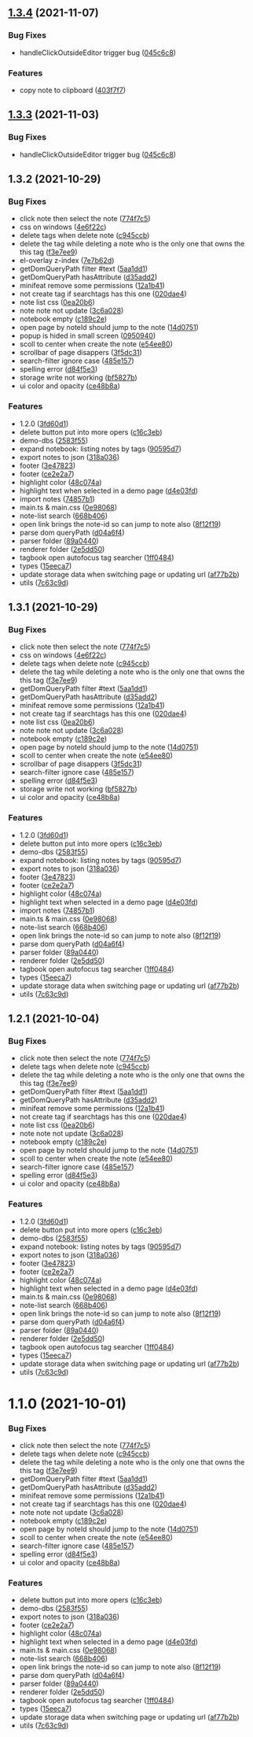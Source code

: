 ## [1.3.4](https://github.com/betterRunner/context-note/compare/v1.3.2...v1.3.4) (2021-11-07)


### Bug Fixes

* handleClickOutsideEditor trigger bug ([045c6c8](https://github.com/betterRunner/context-note/commit/045c6c8c8f352928a0156f861560d2acd10f9624))


### Features

* copy note to clipboard ([403f7f7](https://github.com/betterRunner/context-note/commit/403f7f7460f1ce9ad086ae9477cc7f2a0acb7007))



## [1.3.3](https://github.com/betterRunner/context-note/compare/v1.3.2...v1.3.3) (2021-11-03)


### Bug Fixes

* handleClickOutsideEditor trigger bug ([045c6c8](https://github.com/betterRunner/context-note/commit/045c6c8c8f352928a0156f861560d2acd10f9624))



## 1.3.2 (2021-10-29)


### Bug Fixes

* click note then select the note ([774f7c5](https://github.com/betterRunner/context-note/commit/774f7c54ce4d033be5427c2030506583011f51e5))
* css on windows ([4e6f22c](https://github.com/betterRunner/context-note/commit/4e6f22ca5cfd43f25500bf63c78d064e3bbe778e))
* delete tags when delete note ([c945ccb](https://github.com/betterRunner/context-note/commit/c945ccb132b17f988d9c14f3ad4409467c546255))
* delete the tag while deleting a note who is the only one that owns the this tag ([f3e7ee9](https://github.com/betterRunner/context-note/commit/f3e7ee95213bc7538570a0035a27c2b22fd7e9d9))
* el-overlay z-index ([7e7b62d](https://github.com/betterRunner/context-note/commit/7e7b62df0dec2d7f0e821426252e92e8a419bba1))
* getDomQueryPath filter #text ([5aa1dd1](https://github.com/betterRunner/context-note/commit/5aa1dd19f427ce30165cc02e7940fc002e030ab1))
* getDomQueryPath hasAttribute ([d35add2](https://github.com/betterRunner/context-note/commit/d35add2dd2aae54dbbce7b6d4f558d4ed804638a))
* minifeat remove some permissions ([12a1b41](https://github.com/betterRunner/context-note/commit/12a1b41c272d9c2f0baa21313f25408ece80a6eb))
* not create tag if searchtags has this one ([020dae4](https://github.com/betterRunner/context-note/commit/020dae4e8577b77a4ad82fc5b515cf947ef042af))
* note list css ([0ea20b6](https://github.com/betterRunner/context-note/commit/0ea20b67f4d5fea71cfa499964e730577d3bba33))
* note note not update ([3c6a028](https://github.com/betterRunner/context-note/commit/3c6a02844659b94d865384d6372f1d3adf5155ef))
* notebook empty ([c189c2e](https://github.com/betterRunner/context-note/commit/c189c2ec7fac94a12e9ee16bbeb803c0efd00484))
* open page by noteId should jump to the note ([14d0751](https://github.com/betterRunner/context-note/commit/14d07517f87cf569f15207b241e17ec4a044845c))
* popup is hided in small screen ([0950940](https://github.com/betterRunner/context-note/commit/0950940d7d1d668a22d1289989e03c976ff57710))
* scoll to center when create the note ([e54ee80](https://github.com/betterRunner/context-note/commit/e54ee80c97efb816fb17b630a9373d804eeba6b1))
* scrollbar of page disappers ([3f5dc31](https://github.com/betterRunner/context-note/commit/3f5dc319dc0149dbf18863ec2d66ca92ad124752))
* search-filter ignore case ([485e157](https://github.com/betterRunner/context-note/commit/485e157bffee32c1a628a4425bd5fb3417ccb722))
* spelling error ([d84f5e3](https://github.com/betterRunner/context-note/commit/d84f5e31f5f7b9f0c709c375761790e3ad5a0797))
* storage write not working ([bf5827b](https://github.com/betterRunner/context-note/commit/bf5827b56b1f5cc02ac53d37554d85b44d9500ed))
* ui color and opacity ([ce48b8a](https://github.com/betterRunner/context-note/commit/ce48b8a7691e0607209bac7f6c44830d691089f9))


### Features

* 1.2.0 ([3fd60d1](https://github.com/betterRunner/context-note/commit/3fd60d18e8fdb81549e5d41996f89f7a8845eb57))
* delete button put into more opers ([c16c3eb](https://github.com/betterRunner/context-note/commit/c16c3eb7943c8d21b99f087d3a7eb526f9bbc90f))
* demo-dbs ([2583f55](https://github.com/betterRunner/context-note/commit/2583f55a2f8c74065df5d64fb003739a0c7ca80c))
* expand notebook: listing notes by tags ([90595d7](https://github.com/betterRunner/context-note/commit/90595d79157ecdabce391b624f9937a7ae55a8b4))
* export notes to json ([318a036](https://github.com/betterRunner/context-note/commit/318a036480fc0b9e062f91f29fc6bd9b20436d9b))
* footer ([3e47823](https://github.com/betterRunner/context-note/commit/3e47823707ac723ea4e9bd196f8d4f03abc7e96f))
* footer ([ce2e2a7](https://github.com/betterRunner/context-note/commit/ce2e2a7162db8dd6a733bbf01a7d9fa3911d16a0))
* highlight color ([48c074a](https://github.com/betterRunner/context-note/commit/48c074ae906faa57deab410cbc2038dc727c7219))
* highlight text when selected in a demo page ([d4e03fd](https://github.com/betterRunner/context-note/commit/d4e03fd35c4a13b15fdc26edc51d579bbc12f7d0))
* import notes ([74857b1](https://github.com/betterRunner/context-note/commit/74857b12d45ba41cd0bb1a6db4823134a419f884))
* main.ts & main.css ([0e98068](https://github.com/betterRunner/context-note/commit/0e98068d8838f06811e8f64e3bf070a28eff4f02))
* note-list search ([668b406](https://github.com/betterRunner/context-note/commit/668b406d3fdb5d4697d4828a623021fc8bf31786))
* open link brings the note-id so can jump to note also ([8f12f19](https://github.com/betterRunner/context-note/commit/8f12f198817a15d387f3acd80c5796cfe569a818))
* parse dom queryPath ([d04a6f4](https://github.com/betterRunner/context-note/commit/d04a6f41b30aa4eaf5251ba6d1350297a42f3065))
* parser folder ([89a0440](https://github.com/betterRunner/context-note/commit/89a04403a548d762cf766ac2744d5e16de185ed1))
* renderer folder ([2e5dd50](https://github.com/betterRunner/context-note/commit/2e5dd5056596bd008e6ebe8cb12e09b7b3adabbe))
* tagbook open autofocus tag searcher ([1ff0484](https://github.com/betterRunner/context-note/commit/1ff04842204d09945847c6eebd4e3c279c3e8d50))
* types ([15eeca7](https://github.com/betterRunner/context-note/commit/15eeca76f493cfa8ea3f410f02d0a889b45912cb))
* update storage data when switching page or updating url ([af77b2b](https://github.com/betterRunner/context-note/commit/af77b2b25167831680a4daa02377c1a7b675a126))
* utils ([7c63c9d](https://github.com/betterRunner/context-note/commit/7c63c9d85ae7257a3c6bcd5f63673330c87ee683))



## 1.3.1 (2021-10-29)


### Bug Fixes

* click note then select the note ([774f7c5](https://github.com/betterRunner/context-note/commit/774f7c54ce4d033be5427c2030506583011f51e5))
* css on windows ([4e6f22c](https://github.com/betterRunner/context-note/commit/4e6f22ca5cfd43f25500bf63c78d064e3bbe778e))
* delete tags when delete note ([c945ccb](https://github.com/betterRunner/context-note/commit/c945ccb132b17f988d9c14f3ad4409467c546255))
* delete the tag while deleting a note who is the only one that owns the this tag ([f3e7ee9](https://github.com/betterRunner/context-note/commit/f3e7ee95213bc7538570a0035a27c2b22fd7e9d9))
* getDomQueryPath filter #text ([5aa1dd1](https://github.com/betterRunner/context-note/commit/5aa1dd19f427ce30165cc02e7940fc002e030ab1))
* getDomQueryPath hasAttribute ([d35add2](https://github.com/betterRunner/context-note/commit/d35add2dd2aae54dbbce7b6d4f558d4ed804638a))
* minifeat remove some permissions ([12a1b41](https://github.com/betterRunner/context-note/commit/12a1b41c272d9c2f0baa21313f25408ece80a6eb))
* not create tag if searchtags has this one ([020dae4](https://github.com/betterRunner/context-note/commit/020dae4e8577b77a4ad82fc5b515cf947ef042af))
* note list css ([0ea20b6](https://github.com/betterRunner/context-note/commit/0ea20b67f4d5fea71cfa499964e730577d3bba33))
* note note not update ([3c6a028](https://github.com/betterRunner/context-note/commit/3c6a02844659b94d865384d6372f1d3adf5155ef))
* notebook empty ([c189c2e](https://github.com/betterRunner/context-note/commit/c189c2ec7fac94a12e9ee16bbeb803c0efd00484))
* open page by noteId should jump to the note ([14d0751](https://github.com/betterRunner/context-note/commit/14d07517f87cf569f15207b241e17ec4a044845c))
* scoll to center when create the note ([e54ee80](https://github.com/betterRunner/context-note/commit/e54ee80c97efb816fb17b630a9373d804eeba6b1))
* scrollbar of page disappers ([3f5dc31](https://github.com/betterRunner/context-note/commit/3f5dc319dc0149dbf18863ec2d66ca92ad124752))
* search-filter ignore case ([485e157](https://github.com/betterRunner/context-note/commit/485e157bffee32c1a628a4425bd5fb3417ccb722))
* spelling error ([d84f5e3](https://github.com/betterRunner/context-note/commit/d84f5e31f5f7b9f0c709c375761790e3ad5a0797))
* storage write not working ([bf5827b](https://github.com/betterRunner/context-note/commit/bf5827b56b1f5cc02ac53d37554d85b44d9500ed))
* ui color and opacity ([ce48b8a](https://github.com/betterRunner/context-note/commit/ce48b8a7691e0607209bac7f6c44830d691089f9))


### Features

* 1.2.0 ([3fd60d1](https://github.com/betterRunner/context-note/commit/3fd60d18e8fdb81549e5d41996f89f7a8845eb57))
* delete button put into more opers ([c16c3eb](https://github.com/betterRunner/context-note/commit/c16c3eb7943c8d21b99f087d3a7eb526f9bbc90f))
* demo-dbs ([2583f55](https://github.com/betterRunner/context-note/commit/2583f55a2f8c74065df5d64fb003739a0c7ca80c))
* expand notebook: listing notes by tags ([90595d7](https://github.com/betterRunner/context-note/commit/90595d79157ecdabce391b624f9937a7ae55a8b4))
* export notes to json ([318a036](https://github.com/betterRunner/context-note/commit/318a036480fc0b9e062f91f29fc6bd9b20436d9b))
* footer ([3e47823](https://github.com/betterRunner/context-note/commit/3e47823707ac723ea4e9bd196f8d4f03abc7e96f))
* footer ([ce2e2a7](https://github.com/betterRunner/context-note/commit/ce2e2a7162db8dd6a733bbf01a7d9fa3911d16a0))
* highlight color ([48c074a](https://github.com/betterRunner/context-note/commit/48c074ae906faa57deab410cbc2038dc727c7219))
* highlight text when selected in a demo page ([d4e03fd](https://github.com/betterRunner/context-note/commit/d4e03fd35c4a13b15fdc26edc51d579bbc12f7d0))
* import notes ([74857b1](https://github.com/betterRunner/context-note/commit/74857b12d45ba41cd0bb1a6db4823134a419f884))
* main.ts & main.css ([0e98068](https://github.com/betterRunner/context-note/commit/0e98068d8838f06811e8f64e3bf070a28eff4f02))
* note-list search ([668b406](https://github.com/betterRunner/context-note/commit/668b406d3fdb5d4697d4828a623021fc8bf31786))
* open link brings the note-id so can jump to note also ([8f12f19](https://github.com/betterRunner/context-note/commit/8f12f198817a15d387f3acd80c5796cfe569a818))
* parse dom queryPath ([d04a6f4](https://github.com/betterRunner/context-note/commit/d04a6f41b30aa4eaf5251ba6d1350297a42f3065))
* parser folder ([89a0440](https://github.com/betterRunner/context-note/commit/89a04403a548d762cf766ac2744d5e16de185ed1))
* renderer folder ([2e5dd50](https://github.com/betterRunner/context-note/commit/2e5dd5056596bd008e6ebe8cb12e09b7b3adabbe))
* tagbook open autofocus tag searcher ([1ff0484](https://github.com/betterRunner/context-note/commit/1ff04842204d09945847c6eebd4e3c279c3e8d50))
* types ([15eeca7](https://github.com/betterRunner/context-note/commit/15eeca76f493cfa8ea3f410f02d0a889b45912cb))
* update storage data when switching page or updating url ([af77b2b](https://github.com/betterRunner/context-note/commit/af77b2b25167831680a4daa02377c1a7b675a126))
* utils ([7c63c9d](https://github.com/betterRunner/context-note/commit/7c63c9d85ae7257a3c6bcd5f63673330c87ee683))



## 1.2.1 (2021-10-04)


### Bug Fixes

* click note then select the note ([774f7c5](https://github.com/betterRunner/context-note/commit/774f7c54ce4d033be5427c2030506583011f51e5))
* delete tags when delete note ([c945ccb](https://github.com/betterRunner/context-note/commit/c945ccb132b17f988d9c14f3ad4409467c546255))
* delete the tag while deleting a note who is the only one that owns the this tag ([f3e7ee9](https://github.com/betterRunner/context-note/commit/f3e7ee95213bc7538570a0035a27c2b22fd7e9d9))
* getDomQueryPath filter #text ([5aa1dd1](https://github.com/betterRunner/context-note/commit/5aa1dd19f427ce30165cc02e7940fc002e030ab1))
* getDomQueryPath hasAttribute ([d35add2](https://github.com/betterRunner/context-note/commit/d35add2dd2aae54dbbce7b6d4f558d4ed804638a))
* minifeat remove some permissions ([12a1b41](https://github.com/betterRunner/context-note/commit/12a1b41c272d9c2f0baa21313f25408ece80a6eb))
* not create tag if searchtags has this one ([020dae4](https://github.com/betterRunner/context-note/commit/020dae4e8577b77a4ad82fc5b515cf947ef042af))
* note list css ([0ea20b6](https://github.com/betterRunner/context-note/commit/0ea20b67f4d5fea71cfa499964e730577d3bba33))
* note note not update ([3c6a028](https://github.com/betterRunner/context-note/commit/3c6a02844659b94d865384d6372f1d3adf5155ef))
* notebook empty ([c189c2e](https://github.com/betterRunner/context-note/commit/c189c2ec7fac94a12e9ee16bbeb803c0efd00484))
* open page by noteId should jump to the note ([14d0751](https://github.com/betterRunner/context-note/commit/14d07517f87cf569f15207b241e17ec4a044845c))
* scoll to center when create the note ([e54ee80](https://github.com/betterRunner/context-note/commit/e54ee80c97efb816fb17b630a9373d804eeba6b1))
* search-filter ignore case ([485e157](https://github.com/betterRunner/context-note/commit/485e157bffee32c1a628a4425bd5fb3417ccb722))
* spelling error ([d84f5e3](https://github.com/betterRunner/context-note/commit/d84f5e31f5f7b9f0c709c375761790e3ad5a0797))
* ui color and opacity ([ce48b8a](https://github.com/betterRunner/context-note/commit/ce48b8a7691e0607209bac7f6c44830d691089f9))


### Features

* 1.2.0 ([3fd60d1](https://github.com/betterRunner/context-note/commit/3fd60d18e8fdb81549e5d41996f89f7a8845eb57))
* delete button put into more opers ([c16c3eb](https://github.com/betterRunner/context-note/commit/c16c3eb7943c8d21b99f087d3a7eb526f9bbc90f))
* demo-dbs ([2583f55](https://github.com/betterRunner/context-note/commit/2583f55a2f8c74065df5d64fb003739a0c7ca80c))
* expand notebook: listing notes by tags ([90595d7](https://github.com/betterRunner/context-note/commit/90595d79157ecdabce391b624f9937a7ae55a8b4))
* export notes to json ([318a036](https://github.com/betterRunner/context-note/commit/318a036480fc0b9e062f91f29fc6bd9b20436d9b))
* footer ([3e47823](https://github.com/betterRunner/context-note/commit/3e47823707ac723ea4e9bd196f8d4f03abc7e96f))
* footer ([ce2e2a7](https://github.com/betterRunner/context-note/commit/ce2e2a7162db8dd6a733bbf01a7d9fa3911d16a0))
* highlight color ([48c074a](https://github.com/betterRunner/context-note/commit/48c074ae906faa57deab410cbc2038dc727c7219))
* highlight text when selected in a demo page ([d4e03fd](https://github.com/betterRunner/context-note/commit/d4e03fd35c4a13b15fdc26edc51d579bbc12f7d0))
* main.ts & main.css ([0e98068](https://github.com/betterRunner/context-note/commit/0e98068d8838f06811e8f64e3bf070a28eff4f02))
* note-list search ([668b406](https://github.com/betterRunner/context-note/commit/668b406d3fdb5d4697d4828a623021fc8bf31786))
* open link brings the note-id so can jump to note also ([8f12f19](https://github.com/betterRunner/context-note/commit/8f12f198817a15d387f3acd80c5796cfe569a818))
* parse dom queryPath ([d04a6f4](https://github.com/betterRunner/context-note/commit/d04a6f41b30aa4eaf5251ba6d1350297a42f3065))
* parser folder ([89a0440](https://github.com/betterRunner/context-note/commit/89a04403a548d762cf766ac2744d5e16de185ed1))
* renderer folder ([2e5dd50](https://github.com/betterRunner/context-note/commit/2e5dd5056596bd008e6ebe8cb12e09b7b3adabbe))
* tagbook open autofocus tag searcher ([1ff0484](https://github.com/betterRunner/context-note/commit/1ff04842204d09945847c6eebd4e3c279c3e8d50))
* types ([15eeca7](https://github.com/betterRunner/context-note/commit/15eeca76f493cfa8ea3f410f02d0a889b45912cb))
* update storage data when switching page or updating url ([af77b2b](https://github.com/betterRunner/context-note/commit/af77b2b25167831680a4daa02377c1a7b675a126))
* utils ([7c63c9d](https://github.com/betterRunner/context-note/commit/7c63c9d85ae7257a3c6bcd5f63673330c87ee683))



# 1.1.0 (2021-10-01)


### Bug Fixes

* click note then select the note ([774f7c5](https://github.com/betterRunner/context-note/commit/774f7c54ce4d033be5427c2030506583011f51e5))
* delete tags when delete note ([c945ccb](https://github.com/betterRunner/context-note/commit/c945ccb132b17f988d9c14f3ad4409467c546255))
* delete the tag while deleting a note who is the only one that owns the this tag ([f3e7ee9](https://github.com/betterRunner/context-note/commit/f3e7ee95213bc7538570a0035a27c2b22fd7e9d9))
* getDomQueryPath filter #text ([5aa1dd1](https://github.com/betterRunner/context-note/commit/5aa1dd19f427ce30165cc02e7940fc002e030ab1))
* getDomQueryPath hasAttribute ([d35add2](https://github.com/betterRunner/context-note/commit/d35add2dd2aae54dbbce7b6d4f558d4ed804638a))
* minifeat remove some permissions ([12a1b41](https://github.com/betterRunner/context-note/commit/12a1b41c272d9c2f0baa21313f25408ece80a6eb))
* not create tag if searchtags has this one ([020dae4](https://github.com/betterRunner/context-note/commit/020dae4e8577b77a4ad82fc5b515cf947ef042af))
* note note not update ([3c6a028](https://github.com/betterRunner/context-note/commit/3c6a02844659b94d865384d6372f1d3adf5155ef))
* notebook empty ([c189c2e](https://github.com/betterRunner/context-note/commit/c189c2ec7fac94a12e9ee16bbeb803c0efd00484))
* open page by noteId should jump to the note ([14d0751](https://github.com/betterRunner/context-note/commit/14d07517f87cf569f15207b241e17ec4a044845c))
* scoll to center when create the note ([e54ee80](https://github.com/betterRunner/context-note/commit/e54ee80c97efb816fb17b630a9373d804eeba6b1))
* search-filter ignore case ([485e157](https://github.com/betterRunner/context-note/commit/485e157bffee32c1a628a4425bd5fb3417ccb722))
* spelling error ([d84f5e3](https://github.com/betterRunner/context-note/commit/d84f5e31f5f7b9f0c709c375761790e3ad5a0797))
* ui color and opacity ([ce48b8a](https://github.com/betterRunner/context-note/commit/ce48b8a7691e0607209bac7f6c44830d691089f9))


### Features

* delete button put into more opers ([c16c3eb](https://github.com/betterRunner/context-note/commit/c16c3eb7943c8d21b99f087d3a7eb526f9bbc90f))
* demo-dbs ([2583f55](https://github.com/betterRunner/context-note/commit/2583f55a2f8c74065df5d64fb003739a0c7ca80c))
* export notes to json ([318a036](https://github.com/betterRunner/context-note/commit/318a036480fc0b9e062f91f29fc6bd9b20436d9b))
* footer ([ce2e2a7](https://github.com/betterRunner/context-note/commit/ce2e2a7162db8dd6a733bbf01a7d9fa3911d16a0))
* highlight color ([48c074a](https://github.com/betterRunner/context-note/commit/48c074ae906faa57deab410cbc2038dc727c7219))
* highlight text when selected in a demo page ([d4e03fd](https://github.com/betterRunner/context-note/commit/d4e03fd35c4a13b15fdc26edc51d579bbc12f7d0))
* main.ts & main.css ([0e98068](https://github.com/betterRunner/context-note/commit/0e98068d8838f06811e8f64e3bf070a28eff4f02))
* note-list search ([668b406](https://github.com/betterRunner/context-note/commit/668b406d3fdb5d4697d4828a623021fc8bf31786))
* open link brings the note-id so can jump to note also ([8f12f19](https://github.com/betterRunner/context-note/commit/8f12f198817a15d387f3acd80c5796cfe569a818))
* parse dom queryPath ([d04a6f4](https://github.com/betterRunner/context-note/commit/d04a6f41b30aa4eaf5251ba6d1350297a42f3065))
* parser folder ([89a0440](https://github.com/betterRunner/context-note/commit/89a04403a548d762cf766ac2744d5e16de185ed1))
* renderer folder ([2e5dd50](https://github.com/betterRunner/context-note/commit/2e5dd5056596bd008e6ebe8cb12e09b7b3adabbe))
* tagbook open autofocus tag searcher ([1ff0484](https://github.com/betterRunner/context-note/commit/1ff04842204d09945847c6eebd4e3c279c3e8d50))
* types ([15eeca7](https://github.com/betterRunner/context-note/commit/15eeca76f493cfa8ea3f410f02d0a889b45912cb))
* update storage data when switching page or updating url ([af77b2b](https://github.com/betterRunner/context-note/commit/af77b2b25167831680a4daa02377c1a7b675a126))
* utils ([7c63c9d](https://github.com/betterRunner/context-note/commit/7c63c9d85ae7257a3c6bcd5f63673330c87ee683))



